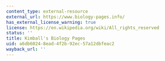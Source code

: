 ```yaml
---
content_type: external-resource
external_url: https://www.biology-pages.info/
has_external_license_warning: true
license: https://en.wikipedia.org/wiki/All_rights_reserved
status: ''
title: Kimball's Biology Pages
uid: a6db6024-8ead-4f2b-92ec-57a12dbfeac2
wayback_url: ''
---
```


